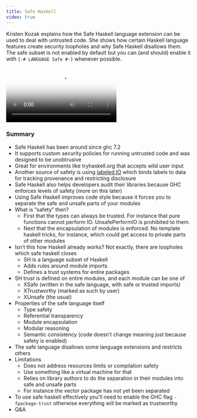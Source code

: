 ```yaml
---
title: Safe Haskell
video: true
---
```


Kristen Kozak explains how the Safe Haskell language extension can
be used to deal with untrusted code. She shows how certain Haskell
language features create security loopholes and why Safe Haskell
disallows them. The safe subset is not enabled by default but you
can (and should) enable it with `{-# LANGUAGE Safe #-}` whenever
possible.

<div class="flowplayer" data-embed="false">
  <video src="http://player.vimeo.com/external/128024210.hd.mp4?s=edb4c23d14c4f532c26c37da58e0f446"
         poster="https://i.vimeocdn.com/video/519026893.png?mw=700"
  ></video>
</div>

### Summary

* Safe Haskell has been around since ghc 7.2
* It supports custom security policies for running untrusted code and was designed to be unobtrusive
* Great for environments like tryhaskell.org that accepts wild user input
* Another source of safety is using [labeled IO](https://hackage.haskell.org/package/lio) which binds labels to data for tracking provenance and restricting disclosure
* Safe Haskell also helps developers audit their libraries because GHC enforces levels of safety (more on this later)
* Using Safe Haskell improves code style because it forces you to separate the safe and unsafe parts of your modules
* What is “safety” then?
    * First that the types can always be trusted. For instance that pure functions cannot perform IO. UnsafePerformIO is prohibited to them.
    * Next that the encapsulation of modules is enforced. No template haskell tricks, for instance, which could get access to private parts of other modules
* Isn’t this how Haskell already works? Not exactly, there are loopholes which safe haskell closes
    * SH is a language subset of Haskell
    * Adds rules around module imports
    * Defines a trust systems for entire packages
* SH trust is defined on entire modules, and each module can be one of
    * XSafe (written in the safe language, with safe or trusted imports)
    * XTrustworthy (marked as such by user)
    * XUnsafe (the usual)
* Properties of the safe language itself
    * Type safety
    * Referential transparency
    * Module encapsulation
    * Modular reasoning
    * Semantic consistency (code doesn’t change meaning just because safety is enabled)
* The safe language disallows some language extensions and restricts others
* Limitations
    * Does not address resources limits or compilation safety
    * Use something like a virtual machine for that
    * Relies on library authors to do the separation in their modules into safe and unsafe parts
    * For instance the vector package has not yet been separated
* To use safe haskell effectively you’ll need to enable the GHC flag `-fpackage-trust` otherwise everything will be marked as trustworthy
* Q&A

